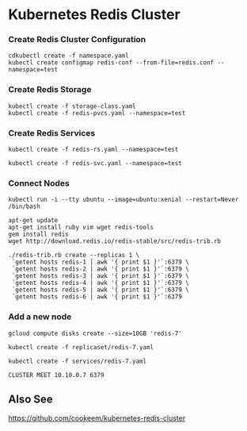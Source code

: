 # Kubernetes Redis Cluster

### Create Redis Cluster Configuration

```
cdkubectl create -f namespace.yaml
kubectl create configmap redis-conf --from-file=redis.conf --namespace=test
```

### Create Redis Storage

```
kubectl create -f storage-class.yaml
kubectl create -f redis-pvcs.yaml --namespace=test
```

### Create Redis Services

```
kubectl create -f redis-rs.yaml --namespace=test
```

```
kubectl create -f redis-svc.yaml --namespace=test
```

### Connect Nodes

```
kubectl run -i --tty ubuntu --image=ubuntu:xenial --restart=Never /bin/bash
```

```
apt-get update
apt-get install ruby vim wget redis-tools
gem install redis
wget http://download.redis.io/redis-stable/src/redis-trib.rb
```

```
./redis-trib.rb create --replicas 1 \
 `getent hosts redis-1 | awk '{ print $1 }'`:6379 \
 `getent hosts redis-2 | awk '{ print $1 }'`:6379 \
 `getent hosts redis-3 | awk '{ print $1 }'`:6379 \
 `getent hosts redis-4 | awk '{ print $1 }'`:6379 \
 `getent hosts redis-5 | awk '{ print $1 }'`:6379 \
 `getent hosts redis-6 | awk '{ print $1 }'`:6379
```

### Add a new node

```
gcloud compute disks create --size=10GB 'redis-7'
```

```
kubectl create -f replicaset/redis-7.yaml
```

```
kubectl create -f services/redis-7.yaml
```

```
CLUSTER MEET 10.10.0.7 6379
```



## Also See

https://github.com/cookeem/kubernetes-redis-cluster